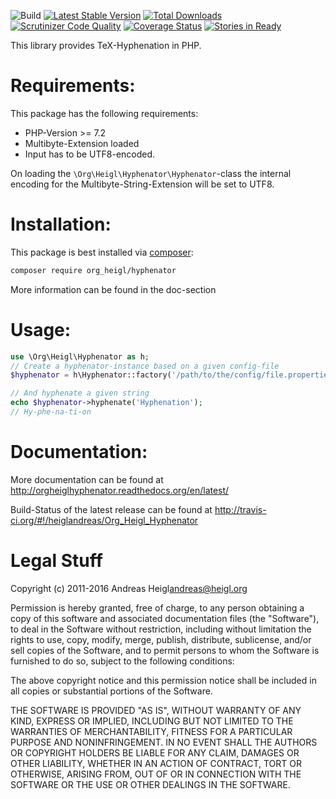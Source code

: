 ![Build](https://github.com/heiglandreas/Org_Heigl_Hyphenator/workflows/Build/badge.svg)
[![Latest Stable Version](https://poser.pugx.org/org_heigl/hyphenator/v/stable.png)](https://packagist.org/packages/org_heigl/hyphenator)
[![Total Downloads](https://poser.pugx.org/org_heigl/hyphenator/downloads.png)](https://packagist.org/packages/org_heigl/hyphenator)
[![Scrutinizer Code Quality](https://scrutinizer-ci.com/g/heiglandreas/Org_Heigl_Hyphenator/badges/quality-score.png?b=main)](https://scrutinizer-ci.com/g/heiglandreas/Org_Heigl_Hyphenator/?branch=main)
[![Coverage Status](https://coveralls.io/repos/github/heiglandreas/Org_Heigl_Hyphenator/badge.svg?branch=main)](https://coveralls.io/github/heiglandreas/Org_Heigl_Hyphenator?branch=main)
[![Stories in Ready](https://badge.waffle.io/heiglandreas/Org_Heigl_Hyphenator.png?label=ready)](https://waffle.io/heiglandreas/Org_Heigl_Hyphenator)

This library provides TeX-Hyphenation in PHP.

# Requirements:

This package has the following requirements:

* PHP-Version >= 7.2
* Multibyte-Extension loaded
* Input has to be UTF8-encoded.

On loading the `\Org\Heigl\Hyphenator\Hyphenator`-class the internal encoding for
the Multibyte-String-Extension will be set to UTF8.

# Installation:

This package is best installed via [composer](https://getcomposer.org):

```bash
composer require org_heigl/hyphenator
```

More information can be found in the doc-section

# Usage:

```php
use \Org\Heigl\Hyphenator as h;
// Create a hyphenator-instance based on a given config-file
$hyphenator = h\Hyphenator::factory('/path/to/the/config/file.properties');

// And hyphenate a given string
echo $hyphenator->hyphenate('Hyphenation');
// Hy-phe-na-ti-on
```

# Documentation:

More documentation can be found at http://orgheiglhyphenator.readthedocs.org/en/latest/

Build-Status of the latest release can be found at http://travis-ci.org/#!/heiglandreas/Org_Heigl_Hyphenator

# Legal Stuff

Copyright (c) 2011-2016 Andreas Heigl<andreas@heigl.org>

Permission is hereby granted, free of charge, to any person obtaining a copy
of this software and associated documentation files (the "Software"), to deal
in the Software without restriction, including without limitation the rights
to use, copy, modify, merge, publish, distribute, sublicense, and/or sell
copies of the Software, and to permit persons to whom the Software is
furnished to do so, subject to the following conditions:

The above copyright notice and this permission notice shall be included in
all copies or substantial portions of the Software.

THE SOFTWARE IS PROVIDED "AS IS", WITHOUT WARRANTY OF ANY KIND, EXPRESS OR
IMPLIED, INCLUDING BUT NOT LIMITED TO THE WARRANTIES OF MERCHANTABILITY,
FITNESS FOR A PARTICULAR PURPOSE AND NONINFRINGEMENT. IN NO EVENT SHALL THE
AUTHORS OR COPYRIGHT HOLDERS BE LIABLE FOR ANY CLAIM, DAMAGES OR OTHER
LIABILITY, WHETHER IN AN ACTION OF CONTRACT, TORT OR OTHERWISE, ARISING FROM,
OUT OF OR IN CONNECTION WITH THE SOFTWARE OR THE USE OR OTHER DEALINGS IN
THE SOFTWARE.

